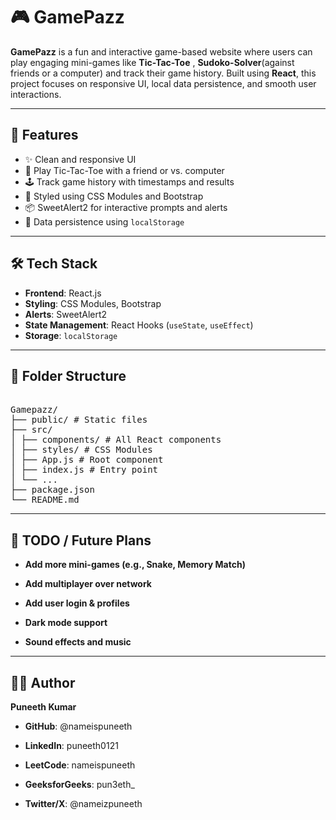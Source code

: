 # 🎮 GamePazz

**GamePazz** is a fun and interactive game-based website where users can play engaging mini-games like **Tic-Tac-Toe** , **Sudoko-Solver**(against friends or a computer) and track their game history. Built using **React**, this project focuses on responsive UI, local data persistence, and smooth user interactions.

---

## 🚀 Features

- ✨ Clean and responsive UI
- 🧠 Play Tic-Tac-Toe with a friend or vs. computer
- 🕹️ Track game history with timestamps and results
- 🎨 Styled using CSS Modules and Bootstrap
- 📦 SweetAlert2 for interactive prompts and alerts
- 💾 Data persistence using `localStorage`

---

## 🛠️ Tech Stack

- **Frontend**: React.js
- **Styling**: CSS Modules, Bootstrap
- **Alerts**: SweetAlert2
- **State Management**: React Hooks (`useState`, `useEffect`)
- **Storage**: `localStorage`

---

## 📂 Folder Structure
<pre>
  
Gamepazz/
├── public/ # Static files
├── src/
│ ├── components/ # All React components
│ ├── styles/ # CSS Modules
│ ├── App.js # Root component
│ ├── index.js # Entry point
│ └── ...
├── package.json
└── README.md
</pre>
---
## 📌 TODO / Future Plans
- **Add more mini-games (e.g., Snake, Memory Match)**

- **Add multiplayer over network**

- **Add user login & profiles**

- **Dark mode support**

- **Sound effects and music**
---

## 🧑‍💻 Author

**Puneeth Kumar**

- **GitHub**: @nameispuneeth

- **LinkedIn**: puneeth0121

- **LeetCode**: nameispuneeth

- **GeeksforGeeks**: pun3eth_

- **Twitter/X**: @nameizpuneeth

